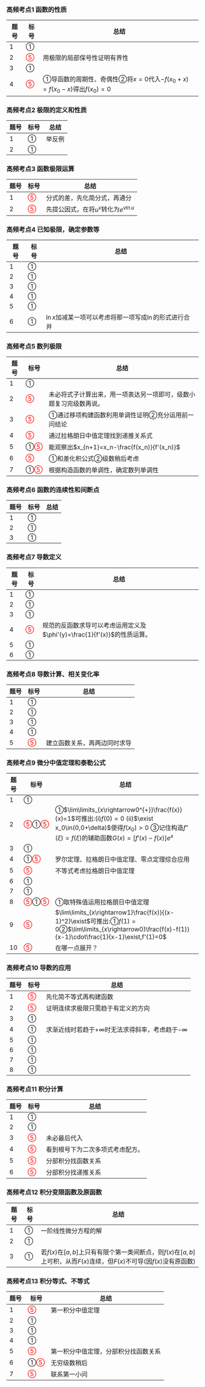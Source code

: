 ### 高频考点1 函数的性质

| 题号 | 标号                     | 总结                                                         |
| ---- | ------------------------ | ------------------------------------------------------------ |
| 1    | ①                        |                                                              |
| 2    | <font color=red>⑤</font> | 用极限的局部保号性证明有界性                                 |
| 3    | ①                        |                                                              |
| 4    | <font color=red>⑤</font> | ①导函数的周期性、奇偶性②将$x=0$代入$-f(x_0+x)=f(x_0-x)$得出$f(x_0)=0$ |

### 高频考点2 极限的定义和性质

| 题号 | 标号 | 总结   |
| ---- | ---- | ------ |
| 1    | ①    | 举反例 |
| 2    | ①    |        |

### 高频考点3 函数极限运算

| 题号 | 标号                     | 总结                                    |
| ---- | ------------------------ | --------------------------------------- |
| 1    | <font color=red>⑤</font> | 分式的差，先化简分式，再通分            |
| 2    | <font color=red>⑤</font> | 先提公因式，在将$u^v$转化为$e^{v\ln u}$ |

### 高频考点4 已知极限，确定参数等

| 题号 | 标号 | 总结                                                     |
| ---- | ---- | -------------------------------------------------------- |
| 1    | ①    |                                                          |
| 2    | ①    |                                                          |
| 3    | ①    |                                                          |
| 4    | ①    |                                                          |
| 5    | ①    |                                                          |
| 6    | ①    | $\ln x$加减某一项可以考虑将那一项写成$\ln$的形式进行合并 |

### 高频考点5 数列极限

| 题号 | 标号                      | 总结                                                         |
| ---- | ------------------------- | ------------------------------------------------------------ |
| 1    | ①                         |                                                              |
| 2    | <font color=red>⑤</font>  | 未必将式子计算出来，用一项表达另一项即可，级数小题复习完级数再说。 |
| 3    | <font color=red>⑤</font>  | ①通过移项构建函数利用单调性证明②充分运用前一问结论           |
| 4    | <font color=red>⑤</font>  | 通过拉格朗日中值定理找到递推关系式                           |
| 5    | ①<font color=red>⑤</font> | 能观察出$x_{n+1}=x_n-\frac{f(x_n)}{f'(x_n)}$                 |
| 6    | <font color=red>⑤</font>  | ①和差化积公式②级数稍后考虑                                   |
| 7    | ①<font color=red>⑤</font> | 根据构造函数的单调性，确定数列单调性                         |

### 高频考点6 函数的连续性和间断点

| 题号 | 标号 | 总结 |
| ---- | ---- | ---- |
| 1    | ①    |      |
| 2    | ①    |      |
| 3    | ①    |      |

### 高频考点7  导数定义

| 题号 | 标号                     | 总结                                                         |
| ---- | ------------------------ | ------------------------------------------------------------ |
| 1    | ①                        |                                                              |
| 2    | ①                        |                                                              |
| 3    | ①                        |                                                              |
| 4    | <font color=red>⑤</font> | 规范的反函数求导可以考虑运用定义及$\phi'(y)=\frac{1}{f'(x)}$的性质运算。 |
| 5    | ①                        |                                                              |
| 6    | ①                        |                                                              |

### 高频考点8 导数计算、相关变化率

| 题号 | 标号                     | 总结                         |
| ---- | ------------------------ | ---------------------------- |
| 1    | ①                        |                              |
| 2    | ①                        |                              |
| 3    | ①                        |                              |
| 4    | ①                        |                              |
| 5    | <font color=red>⑤</font> | 建立函数关系，再两边同时求导 |

### 高频考点9 微分中值定理和泰勒公式

| 题号 | 标号                                              | 总结                                                         |
| ---- | ------------------------------------------------- | ------------------------------------------------------------ |
| 1    | ①                                                 |                                                              |
| 2    | <font color=red>⑤</font>①<font color=red>⑤</font> | ①$\lim\limits_{x\rightarrow0^{+}}\frac{f(x)}{x}=1$可推出:(i)$f(0)=0$     (ii)$\exist x_0\in(0,0+\delta)$使得$f(x_0)>0$           ③记住构造$f''(\xi)=f(\xi)$的辅助函数$G(x)=[f'(x)-f(x)]e^{x}$ |
| 3    | ①                                                 |                                                              |
| 4    | ①<font color=red>⑤</font>                         | 罗尔定理、拉格朗日中值定理、零点定理综合应用                 |
| 5    | <font color=red>⑤</font>                          | 不等式考虑拉格朗日中值定理                                   |
| 6    | ①                                                 |                                                              |
| 7    | ①                                                 |                                                              |
| 8    | <font color=red>⑤</font>①<font color=red>⑤</font> | ①取特殊值运用拉格朗日中值定理                                |
| 9    | <font color=red>⑤</font>                          | $\lim\limits_{x\rightarrow1}\frac{f(x)}{(x-1)^2}\exist$可推出:①$f(1)=0$②$\lim\limits_{x\rightarrow0}\frac{f(x)-f(1)}{x-1}\cdot\frac{1}{x-1}\exist,f'(1)=0$ |
| 10   | <font color=red>⑤</font>                          | 在哪一点展开？                                               |

### 高频考点10 导数的应用

| 题号 | 标号                     | 总结                                                       |
| ---- | ------------------------ | ---------------------------------------------------------- |
| 1    | <font color=red>⑤</font> | 先化简不等式再构建函数                                     |
| 2    | <font color=red>⑤</font> | 证明连续求极限只需趋于有定义的方向                         |
| 3    | ①                        |                                                            |
| 4    | ①                        | 求渐近线时若趋于$+\infty$时无法求得斜率，考虑趋于$-\infty$ |
| 5    | ①                        |                                                            |
| 6    | ①                        |                                                            |
| 7    | ①                        |                                                            |
| 8    | ①                        |                                                            |

### 高频考点11 积分计算

| 题号 | 标号                     | 总结                             |
| ---- | ------------------------ | -------------------------------- |
| 1    | ①                        |                                  |
| 2    | ①                        |                                  |
| 3    | <font color=red>⑤</font> | 未必最后代入                     |
| 4    | <font color=red>⑤</font> | 看到根号下为二次多项式考虑配方。 |
| 5    | <font color=red>⑤</font> | 分部积分找函数关系               |
| 6    | <font color=red>⑤</font> | 分部积分找递推关系               |

### 高频考点12 积分变限函数及原函数

| 题号 | 标号 | 总结                                                         |
| ---- | ---- | ------------------------------------------------------------ |
| 1    | ①    | 一阶线性微分方程的解                                         |
| 2    | ①    |                                                              |
| 3    | ①    | 若$f(x)$在$[a,b]$上只有有限个第一类间断点，则$f(x)$在$[a,b]$上可积，从而$F(x)$连续，但$F(x)$不可导(因$f(x)$没有原函数) |

### 高频考点13 积分等式、不等式

| 题号 | 标号                      | 总结                                 |
| ---- | ------------------------- | ------------------------------------ |
| 1    | <font color=red>⑤</font>  | 第一积分中值定理                     |
| 2    | ①                         |                                      |
| 3    | ①                         |                                      |
| 4    | ①                         |                                      |
| 5    | <font color=red>⑤</font>  | 第一积分中值定理，分部积分找函数关系 |
| 6    | ①<font color=red>⑤</font> | 无穷级数稍后                         |
| 7    | <font color=red>⑤</font>  | 联系第一小问                         |

